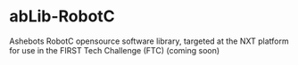 abLib-RobotC
============

Ashebots RobotC opensource software library, targeted at the NXT platform for use in the FIRST Tech Challenge (FTC)
(coming soon)
